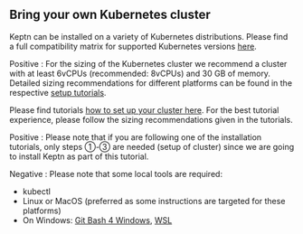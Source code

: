 ## Bring your own Kubernetes cluster

Keptn can be installed on a variety of Kubernetes distributions. Please find a full compatibility matrix for supported Kubernetes versions [here](https://keptn.sh/docs/0.7.x/operate/k8s_support/).

Positive
:  For the sizing of the Kubernetes cluster we recommend a cluster with at least 6vCPUs (recommended: 8vCPUs) and 30 GB of memory.
Detailed sizing recommendations for different platforms can be found in the respective [setup tutorials](../../?cat=installation). 

Please find tutorials [how to set up your cluster here](../../?cat=installation). For the best tutorial experience, please follow the sizing recommendations given in the tutorials.

Positive
: Please note that if you are following one of the installation tutorials, only steps ①-③ are needed (setup of cluster) since we are going to install Keptn as part of this tutorial.

Negative
: Please note that some local tools are required:

- kubectl
- Linux or MacOS (preferred as some instructions are targeted for these platforms)
- On Windows: [Git Bash 4 Windows](https://gitforwindows.org/), [WSL](https://docs.microsoft.com/en-us/windows/wsl/install-win10)
